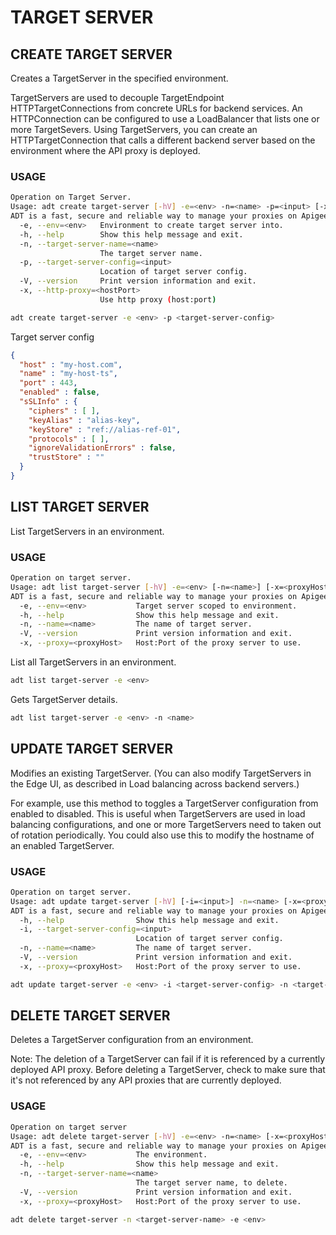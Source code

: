 # TARGET SERVER
## CREATE TARGET SERVER

Creates a TargetServer in the specified environment.

TargetServers are used to decouple TargetEndpoint HTTPTargetConnections from concrete URLs for backend services. An HTTPConnection can be configured to use a LoadBalancer that lists one or more TargetSevers. Using TargetServers, you can create an HTTPTargetConnection that calls a different backend server based on the environment where the API proxy is deployed. 

### USAGE

```sh
Operation on Target Server.
Usage: adt create target-server [-hV] -e=<env> -n=<name> -p=<input> [-x=<hostPort>]
ADT is a fast, secure and reliable way to manage your proxies on Apigee.
  -e, --env=<env>   Environment to create target server into.
  -h, --help        Show this help message and exit.
  -n, --target-server-name=<name>
                    The target server name.
  -p, --target-server-config=<input>
                    Location of target server config.
  -V, --version     Print version information and exit.
  -x, --http-proxy=<hostPort>
                    Use http proxy (host:port)
```

```sh
adt create target-server -e <env> -p <target-server-config>
```

Target server config 

```json
{
  "host" : "my-host.com",
  "name" : "my-host-ts",
  "port" : 443,
  "enabled" : false,
  "sSLInfo" : {
    "ciphers" : [ ],
    "keyAlias" : "alias-key",
    "keyStore" : "ref://alias-ref-01",
    "protocols" : [ ],
    "ignoreValidationErrors" : false,
    "trustStore" : ""
  }
}

```

## LIST TARGET SERVER

List TargetServers in an environment.
### USAGE

```sh
Operation on target server.
Usage: adt list target-server [-hV] -e=<env> [-n=<name>] [-x=<proxyHost>]
ADT is a fast, secure and reliable way to manage your proxies on Apigee.
  -e, --env=<env>           Target server scoped to environment.
  -h, --help                Show this help message and exit.
  -n, --name=<name>         The name of target server.
  -V, --version             Print version information and exit.
  -x, --proxy=<proxyHost>   Host:Port of the proxy server to use.
  ```

  List all TargetServers in an environment.

```sh
adt list target-server -e <env>
```

Gets TargetServer details.

```sh
adt list target-server -e <env> -n <name>
```


## UPDATE TARGET SERVER

Modifies an existing TargetServer. (You can also modify TargetServers in the Edge UI, as described in Load balancing across backend servers.)

For example, use this method to toggles a TargetServer configuration from enabled to disabled. This is useful when TargetServers are used in load balancing configurations, and one or more TargetServers need to taken out of rotation periodically. You could also use this to modify the hostname of an enabled TargetServer.

### USAGE

```sh
Operation on target server.
Usage: adt update target-server [-hV] [-i=<input>] -n=<name> [-x=<proxyHost>]
ADT is a fast, secure and reliable way to manage your proxies on Apigee.
  -h, --help                Show this help message and exit.
  -i, --target-server-config=<input>
                            Location of target server config.
  -n, --name=<name>         The name of target server.
  -V, --version             Print version information and exit.
  -x, --proxy=<proxyHost>   Host:Port of the proxy server to use.
```

```sh
adt update target-server -e <env> -i <target-server-config> -n <target-server-name>
```
## DELETE TARGET SERVER

Deletes a TargetServer configuration from an environment.

Note: The deletion of a TargetServer can fail if it is referenced by a currently deployed API proxy. Before deleting a TargetServer, check to make sure that it's not referenced by any API proxies that are currently deployed.

### USAGE

```sh
Operation on target server
Usage: adt delete target-server [-hV] -e=<env> -n=<name> [-x=<proxyHost>]
ADT is a fast, secure and reliable way to manage your proxies on Apigee.
  -e, --env=<env>           The environment.
  -h, --help                Show this help message and exit.
  -n, --target-server-name=<name>
                            The target server name, to delete.
  -V, --version             Print version information and exit.
  -x, --proxy=<proxyHost>   Host:Port of the proxy server to use.
```


```sh
adt delete target-server -n <target-server-name> -e <env>
```
